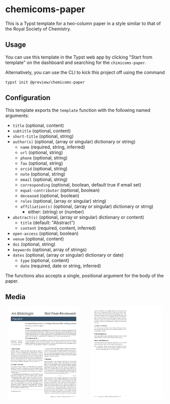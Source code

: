 # chemicoms-paper
This is a Typst template for a two-column paper in a style similar to that of the Royal Society of Chemistry.

## Usage
You can use this template in the Typst web app by clicking "Start from template" on the dashboard and searching for the `chimicoms-paper`.

Alternatively, you can use the CLI to kick this project off using the command
```
typst init @preview/chemicoms-paper
```

## Configuration
This template exports the `template` function with the following named arguments:

- `title` (optional, content)
- `subtitle` (optional, content)
- `short-title` (optional, string)
- `author(s)` (optional, (array or singular) dictionary or string)
  - `name` (required, string, inferred)
  - `url` (optional, string)
  - `phone` (optional, string)
  - `fax` (optional, string)
  - `orcid` (optional, string)
  - `note` (optional, string)
  - `email` (optional, string)
  - `corresponding` (optional, boolean, default true if email set)
  - `equal-contributor` (optional, boolean)
  - `deceased` (optional, boolean)
  - `roles` (optional, (array or singular) string)
  - `affiliation(s)` (optional, (array or singular) dictionary or strng)
    - either: (string) or (number)
- `abstract(s)` (optional, (array or singular) dictionary or content)
  - `title` (default: "Abstract")
  - `content` (required, content, inferred)
- `open-access` (optional, boolean)
- `venue` (optional, content)
- `doi` (optional, string)
- `keywords` (optional, array of strings)
- `dates` (optional, (array or singular) dictionary or date)
  - `type` (optional, content)
  - `date` (required, date or string, inferred)

The functions also accepts a single, positional argument for the body of the paper.

## Media

<p align="center">
  <img alt="Light" src="./thumbnails/1.png" width="45%">
&nbsp; &nbsp; &nbsp; &nbsp;
  <img alt="Dark" src="./thumbnails/2.png" width="45%">
</p>